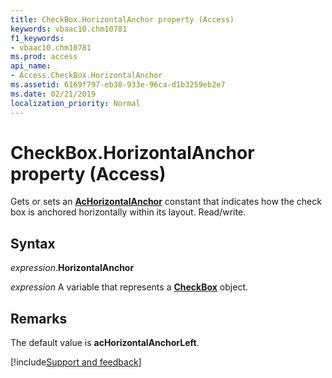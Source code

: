 ```yaml
---
title: CheckBox.HorizontalAnchor property (Access)
keywords: vbaac10.chm10781
f1_keywords:
- vbaac10.chm10781
ms.prod: access
api_name:
- Access.CheckBox.HorizontalAnchor
ms.assetid: 6169f797-eb38-933e-96ca-d1b3259eb2e7
ms.date: 02/21/2019
localization_priority: Normal
---
```



# CheckBox.HorizontalAnchor property (Access)

Gets or sets an **[AcHorizontalAnchor](Access.AcHorizontalAnchor.md)** constant that indicates how the check box is anchored horizontally within its layout. Read/write.


## Syntax

_expression_.**HorizontalAnchor**

_expression_ A variable that represents a **[CheckBox](Access.CheckBox.md)** object.


## Remarks

The default value is **acHorizontalAnchorLeft**.




[!include[Support and feedback](~/includes/feedback-boilerplate.md)]